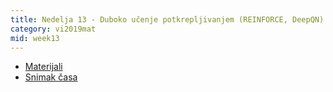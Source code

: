 ```yaml
---
title: Nedelja 13 - Duboko učenje potkrepljivanjem (REINFORCE, DeepQN)
category: vi2019mat
mid: week13
---
```

- <a target="_blank" href="https://github.com/matfvi/vi/tree/master/2019.2020/13.duboko.ucenje.potkrepljivanjem">Materijali</a>
- <a target="_blank" href="https://youtu.be/FhZA_Qsgmd0">Snimak časa</a>